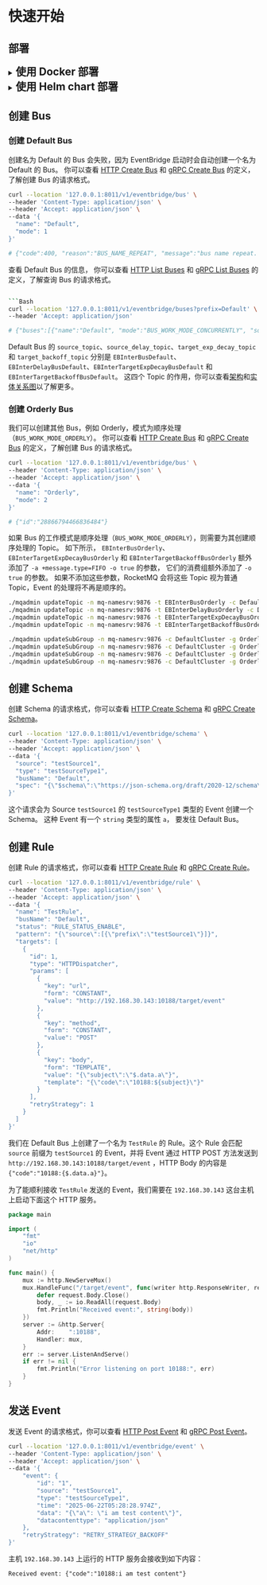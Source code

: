 # 快速开始

## 部署

<details>
<summary><span style="font-size:1.5em; font-weight:bold;">使用 Docker 部署</span></summary>

#### 启动 Postgres，Redis 和 RocketMQ

准备 `docker-compose.yaml` 文件：

```yaml
services:
  db:
    image: postgres
    environment:
      POSTGRES_PASSWORD: example
    depends_on:
      - redis
    networks:
      - eventbridge

  redis:
    image: redis
    networks:
      - eventbridge

  mq-namesrv:
    restart: always
    image: apache/rocketmq:5.3.1
    environment:
      - JAVA_OPT_EXT=-server -Xms256m -Xmx256m -Xmn128m
    command: sh mqnamesrv
    networks:
      - eventbridge

  mq-broker:
    restart: always
    image: apache/rocketmq:5.3.1
    depends_on:
      - mq-namesrv
    environment:
      - NAMESRV_ADDR=mq-namesrv:9876
      - JAVA_OPT_EXT=-server -Xms512m -Xmx512m -Xmn256m
    command: sh mqbroker
    networks:
      - eventbridge

  mq-proxy:
    restart: always
    image: apache/rocketmq:5.3.1
    depends_on:
      - mq-namesrv
      - mq-broker
    environment:
      - NAMESRV_ADDR=mq-namesrv:9876
      - JAVA_OPT_EXT=-server -Xms256m -Xmx256m -Xmn128m
    command: sh mqproxy
    networks:
      - eventbridge

  create-default-data-bus:
    restart: on-failure
    image: apache/rocketmq:5.3.1
    depends_on:
      - mq-namesrv
      - mq-broker
      - mq-proxy
    networks:
      - eventbridge
    command:
      - sh
      - -c
      - |
        set -e

        # Create Default data bus
        until ./mqadmin updateTopic -n mq-namesrv:9876 -t EBInterBusDefault -c DefaultCluster -r 8 -w 8 | tee /dev/stderr | grep success; do
        echo "Retrying updateTopic for EBInterBusDefault..."
        sleep 1
        done

        ./mqadmin updateTopic -n mq-namesrv:9876 -t EBInterDelayBusDefault -c DefaultCluster -r 8 -w 8 -a +message.type=DELAY | tee /dev/stderr | grep success
        ./mqadmin updateTopic -n mq-namesrv:9876 -t EBInterTargetExpDecayBusDefault -c DefaultCluster -r 8 -w 8 | tee /dev/stderr | grep success
        ./mqadmin updateTopic -n mq-namesrv:9876 -t EBInterTargetBackoffBusDefault -c DefaultCluster -r 8 -w 8 | tee /dev/stderr | grep success

        ./mqadmin updateSubGroup -n mq-namesrv:9876 -c DefaultCluster -g DefaultSource -r 3 | tee /dev/stderr | grep success
        ./mqadmin updateSubGroup -n mq-namesrv:9876 -c DefaultCluster -g DefaultSourceDelay -r 3 | tee /dev/stderr | grep success
        ./mqadmin updateSubGroup -n mq-namesrv:9876 -c DefaultCluster -g DefaultTargetExpDecay -r 176 | tee /dev/stderr | grep success
        ./mqadmin updateSubGroup -n mq-namesrv:9876 -c DefaultCluster -g DefaultTargetBackoff -r 3 | tee /dev/stderr | grep success

networks:
  eventbridge:
    name: eventbridge
    driver: bridge
```

有一些重要的信息需要关注：

- `db`：Postgres 数据库服务，使用密码 `example`，端口 5432。
- `redis`：Redis 服务，端口 6379。
- `mq-proxy`：RocketMQ Proxy 服务，端口 8081。
- `create-default-data-bus`：创建 Default Bus 的 Topic 并配置订阅组。
    - 为 Default Bus 创建了四个 Topic：
        - `EBInterBusDefault`：用于接收实时 Event 的 Topic。
        - `EBInterDelayBusDefault`：用于接收延迟 Event 的 Topic，额外添加了 `message.type=DELAY` 的属性。
        - `EBInterTargetExpDecayBusDefault`：用于存放需要进行指数衰减策略重试的 Event 的 Topic。
        - `EBInterTargetBackoffBusDefault`：用于存放需要进行退避策略重试的 Event 的 Topic。
    - 为每个 Topic 创建了对应的订阅组：
        -
        订阅组的名字是[{host}{port}{topic}](https://github.com/tianping526/eventbridge/blob/main/app/job/internal/data/rocketmq.go#L101)
        的格式。
        - `EBInterTargetExpDecayBusDefault` 订阅组的重试次数设置为 176 次，如果设置错误，Job 将无法正确处理指数衰减策略的重试。
        - `EBInterTargetBackoffBusDefault` 订阅组的重试次数设置为 3 次，如果设置错误，Job 将无法正确处理退避策略的重试。
        - 其他订阅组的重试次数设置为 3 次，代表 Event 在 Job 内部流转失败时的重试次数。

启动Docker Compose：

> 确保当前目录下有 docker-compose.yaml 文件。

```bash
docker-compose -f docker-compose.yaml up -d
```

查看服务状态：

```bash
docker-compose -f docker-compose.yaml ps -a
```

    NAME                                    IMAGE                   COMMAND                  SERVICE                   CREATED          STATUS                     PORTS
    eventbridge-create-default-data-bus-1   apache/rocketmq:5.3.1   "./docker-entrypoint…"   create-default-data-bus   43 seconds ago   Exited (0) 3 seconds ago   
    eventbridge-db-1                        postgres                "docker-entrypoint.s…"   db                        43 seconds ago   Up 43 seconds              5432/tcp
    eventbridge-mq-broker-1                 apache/rocketmq:5.3.1   "./docker-entrypoint…"   mq-broker                 44 seconds ago   Up 43 seconds              9876/tcp, 10909/tcp, 10911-10912/tcp
    eventbridge-mq-namesrv-1                apache/rocketmq:5.3.1   "./docker-entrypoint…"   mq-namesrv                44 seconds ago   Up 43 seconds              9876/tcp, 10909/tcp, 10911-10912/tcp
    eventbridge-mq-proxy-1                  apache/rocketmq:5.3.1   "./docker-entrypoint…"   mq-proxy                  43 seconds ago   Up 31 seconds              9876/tcp, 10909/tcp, 10911-10912/tcp
    eventbridge-redis-1                     redis                   "docker-entrypoint.s…"   redis                     44 seconds ago   Up 43 seconds              6379/tcp

`eventbridge-create-default-data-bus-1` 状态为 `Exited (0)` 表示创建 Default Bus 的 Topic 和配置订阅组成功。

#### 启动 Service

> 确保当前目录下有 `service.yaml` 文件。

```bash
docker run -d --network eventbridge -p 8011:8011 -p 9011:9011 -v $(pwd)/service.yaml:/data/conf/service.yaml linktin/eb-service:1.0.0
```

下面是 `service.yaml` 的内容，你还可以查看 Service 的 [配置文件示例](../../app/service/configs/service.yaml)
和 [schema](../../app/service/internal/conf/conf.proto)。

```yaml
bootstrap:
  server:
    http:
      addr: 0.0.0.0:8011 # 监听 HTTP 请求的端口
      timeout: 1s
    grpc:
      addr: 0.0.0.0:9011 # 监听 gRPC 请求的端口
      timeout: 1s
  data:
    database:
      driver: postgres
      source: postgresql://postgres:example@db:5432/postgres # Postgres 数据库连接字符串
      max_open: 100
      max_idle: 10
      conn_max_life_time: 0s
      conn_max_idle_time: 300s
    redis:
      addrs:
        - redis:6379 # Redis 服务地址
      password:
      db_index: 0
      dial_timeout: 1s
      read_timeout: 0.2s
      write_timeout: 0.2s
    default_mq: rocketmq://mq-proxy:8081 # RocketMQ Proxy 服务地址
```

查看服务状态：

```bash
docker ps -a
```

    CONTAINER ID   IMAGE                      COMMAND                  CREATED         STATUS                     PORTS                                            NAMES
    0cfa5a79afb8   linktin/eb-service:1.0.0   "./server -conf /dat…"   5 seconds ago   Up 4 seconds               0.0.0.0:8011->8011/tcp, 0.0.0.0:9011->9011/tcp   sweet_yalow

Service 状态为 `Up` 表示启动成功。

#### 启动 Job

> 确保当前目录下有 `job.yaml` 文件。

```bash
docker run -d --network eventbridge -v $(pwd)/job.yaml:/data/conf/job.yaml linktin/eb-job:1.0.0
```

下面是 `job.yaml` 的内容，你还可以查看 Job 的 [配置文件示例](../../app/job/configs/service.yaml)
和 [schema](../../app/job/internal/conf/conf.proto)。

```yaml
bootstrap:
  server:
    http:
      addr: 0.0.0.0:8012 # Metrics HTTP 端口
      timeout: 1s
    event:
      source_timeout: 1s # 处理 source_topic 中 Event 的超时时间
      delay_timeout: 1s # 处理 source_delay_topic 中 Event 的超时时间
      target_exp_decay_timeout: 3s # 处理 target_exp_decay_topic 中 Event 的超时时间
      target_backoff_timeout: 3s # 处理 target_backoff_topic 中 Event 的超时时间
  data:
    database:
      driver: postgres
      source: postgresql://postgres:example@db:5432/postgres # Postgres 数据库连接字符串
      max_open: 100
      max_idle: 10
      conn_max_life_time: 0s
      conn_max_idle_time: 300s
    default_mq: rocketmq://mq-proxy:8081 # RocketMQ Proxy 服务地址
```

查看服务状态：

```bash
docker ps -a
```

    CONTAINER ID   IMAGE                      COMMAND                  CREATED          STATUS                      PORTS                                            NAMES
    b7c280bfde43   linktin/eb-job:1.0.0       "./server -conf /dat…"   5 seconds ago    Up 5 seconds                                                                 happy_hugle

Job 状态为 `Up` 表示启动成功。

</details>

<details>
<summary><span style="font-size:1.5em; font-weight:bold;">使用 Helm chart 部署</span></summary>

> 演示中使用的 Helm chart 启动了一个高可用的 EventBridge 集群，包括了 Service、Job、Postgres、Redis 和 RocketMQ。

#### 添加 Helm 仓库

```bash
helm repo add tianping526 https://tianping526.github.io/helm-charts
helm repo update
```

#### 安装 EventBridge

```bash
helm install eventbridge tianping526/eventbridge --namespace eventbridge --create-namespace
```

#### 查看服务状态

```bash
kubectl -n eventbridge get pod
```

    NAME                                READY   STATUS    RESTARTS        AGE
    eb-job-66f946b9f6-s9rz6             1/1     Running   3 (4m3s ago)    4m33s
    eb-job-66f946b9f6-t24gv             1/1     Running   3 (4m6s ago)    4m33s
    eb-job-66f946b9f6-vz8wf             1/1     Running   3 (3m51s ago)   4m33s
    eb-pg-ha-pgpool-58959774c7-42sgk    1/1     Running   0               4m33s
    eb-pg-ha-pgpool-58959774c7-lgb9g    1/1     Running   0               4m33s
    eb-pg-ha-postgresql-0               1/1     Running   0               4m32s
    eb-pg-ha-postgresql-1               1/1     Running   0               4m32s
    eb-pg-ha-postgresql-2               1/1     Running   0               4m32s
    eb-redis-cluster-0                  1/1     Running   0               4m32s
    eb-redis-cluster-1                  1/1     Running   0               4m31s
    eb-redis-cluster-2                  1/1     Running   0               4m31s
    eb-redis-cluster-3                  1/1     Running   0               4m30s
    eb-redis-cluster-4                  1/1     Running   0               4m31s
    eb-redis-cluster-5                  1/1     Running   0               4m31s
    eb-rmq-broker-master-0              1/1     Running   0               4m32s
    eb-rmq-broker-master-1              1/1     Running   0               2m52s
    eb-rmq-broker-replica-id1-0         1/1     Running   0               4m31s
    eb-rmq-broker-replica-id1-1         1/1     Running   0               2m50s
    eb-rmq-broker-replica-id2-0         1/1     Running   0               4m31s
    eb-rmq-broker-replica-id2-1         1/1     Running   0               3m31s
    eb-rmq-controller-0                 1/1     Running   0               4m32s
    eb-rmq-controller-1                 1/1     Running   0               4m32s
    eb-rmq-controller-2                 1/1     Running   0               4m32s
    eb-rmq-dashboard-6bcbb4dd4b-jwp8n   1/1     Running   0               4m33s
    eb-rmq-nameserver-0                 1/1     Running   0               4m33s
    eb-rmq-nameserver-1                 1/1     Running   0               4m32s
    eb-rmq-nameserver-2                 1/1     Running   0               4m32s
    eb-rmq-proxy-bcd8968-2mfq4          1/1     Running   4 (3m28s ago)   4m33s
    eb-rmq-proxy-bcd8968-2vjt6          1/1     Running   4 (3m30s ago)   4m33s
    eb-rmq-proxy-bcd8968-dtmx2          1/1     Running   3 (3m32s ago)   4m33s
    eb-service-56cd698777-cbb5q         1/1     Running   2 (4m9s ago)    4m33s
    eb-service-56cd698777-qqfs2         1/1     Running   3 (3m50s ago)   4m18s
    eb-service-56cd698777-sdmjr         1/1     Running   3 (3m54s ago)   4m18s

所有服务都处于 `Running` 状态，表示启动成功。你可能观察到部分 Pod 的 `RESTARTS` 数量大于 0，
这是因为它们依赖的服务还未就绪，导致它们重启了几次，但只要最终状态是 `Running` 即可。

</details>

## 创建 Bus

### 创建 Default Bus

创建名为 Default 的 Bus 会失败，因为 EventBridge 启动时会自动创建一个名为 Default 的 Bus。
你可以查看 [HTTP Create Bus](https://github.com/tianping526/apis/blob/main/openapi.yaml#L10)
和 [gRPC Create Bus](https://github.com/tianping526/apis/blob/main/api/eventbridge/service/v1/eventbridge_service_v1.proto#L47)
的定义，了解创建 Bus 的请求格式。

```bash
curl --location '127.0.0.1:8011/v1/eventbridge/bus' \
--header 'Content-Type: application/json' \
--header 'Accept: application/json' \
--data '{
  "name": "Default",
  "mode": 1
}'

# {"code":400, "reason":"BUS_NAME_REPEAT", "message":"bus name repeat. name: Default", "metadata":{}}
```

查看 Default Bus 的信息， 你可以查看 [HTTP List Buses](https://github.com/tianping526/apis/blob/main/openapi.yaml#L59)
和 [gRPC List Buses](https://github.com/tianping526/apis/blob/main/api/eventbridge/service/v1/eventbridge_service_v1.proto#L43)
的定义，了解查询 Bus 的请求格式。

```bash

```Bash
curl --location '127.0.0.1:8011/v1/eventbridge/buses?prefix=Default' \
--header 'Accept: application/json'

# {"buses":[{"name":"Default", "mode":"BUS_WORK_MODE_CONCURRENTLY", "sourceTopic":"EBInterBusDefault", "sourceDelayTopic":"EBInterDelayBusDefault", "targetExpDecayTopic":"EBInterTargetExpDecayBusDefault", "targetBackoffTopic":"EBInterTargetBackoffBusDefault"}], "nextToken":"0"}
```

Default Bus 的 `source_topic`、`source_delay_topic`、`target_exp_decay_topic` 和 `target_backoff_topic`
分别是 `EBInterBusDefault`、`EBInterDelayBusDefault`、`EBInterTargetExpDecayBusDefault`
和 `EBInterTargetBackoffBusDefault`。
这四个 Topic 的作用，你可以查看[架构](architecture.md#job)和[实体关系图](erd.md#bus)以了解更多。

### 创建 Orderly Bus

我们可以创建其他 Bus，例如 Orderly，模式为顺序处理（`BUS_WORK_MODE_ORDERLY`）。
你可以查看 [HTTP Create Bus](https://github.com/tianping526/apis/blob/main/openapi.yaml#L10)
和 [gRPC Create Bus](https://github.com/tianping526/apis/blob/main/api/eventbridge/service/v1/eventbridge_service_v1.proto#L47)
的定义，了解创建 Bus 的请求格式。

```bash
curl --location '127.0.0.1:8011/v1/eventbridge/bus' \
--header 'Content-Type: application/json' \
--header 'Accept: application/json' \
--data '{
  "name": "Orderly",
  "mode": 2
}'

# {"id":"28866794466836484"}
```

如果 Bus 的工作模式是顺序处理（`BUS_WORK_MODE_ORDERLY`），则需要为其创建顺序处理的 Topic。
如下所示， `EBInterBusOrderly`、`EBInterTargetExpDecayBusOrderly`
和 `EBInterTargetBackoffBusOrderly` 额外添加了 `-a +message.type=FIFO -o true` 的参数，
它们的消费组额外添加了 `-o true` 的参数。
如果不添加这些参数，RocketMQ 会将这些 Topic 视为普通 Topic，Event 的处理将不再是顺序的。

```bash
./mqadmin updateTopic -n mq-namesrv:9876 -t EBInterBusOrderly -c DefaultCluster -r 8 -w 8 -a +message.type=FIFO -o true | tee /dev/stderr | grep success
./mqadmin updateTopic -n mq-namesrv:9876 -t EBInterDelayBusOrderly -c DefaultCluster -r 8 -w 8 -a +message.type=DELAY | tee /dev/stderr | grep success        
./mqadmin updateTopic -n mq-namesrv:9876 -t EBInterTargetExpDecayBusOrderly -c DefaultCluster -r 8 -w 8 -a +message.type=FIFO -o true | tee /dev/stderr | grep success
./mqadmin updateTopic -n mq-namesrv:9876 -t EBInterTargetBackoffBusOrderly -c DefaultCluster -r 8 -w 8 -a +message.type=FIFO -o true | tee /dev/stderr | grep success

./mqadmin updateSubGroup -n mq-namesrv:9876 -c DefaultCluster -g OrderlySource -r 3 -o true | tee /dev/stderr | grep success                          
./mqadmin updateSubGroup -n mq-namesrv:9876 -c DefaultCluster -g OrderlySourceDelay -r 3 | tee /dev/stderr | grep success                     
./mqadmin updateSubGroup -n mq-namesrv:9876 -c DefaultCluster -g OrderlyTargetExpDecay -r 176 -o true | tee /dev/stderr | grep success          
./mqadmin updateSubGroup -n mq-namesrv:9876 -c DefaultCluster -g OrderlyTargetBackoff -r 3 -o true | tee /dev/stderr | grep success
```

## 创建 Schema

创建 Schema 的请求格式，你可以查看 [HTTP Create Schema](https://github.com/tianping526/apis/blob/main/openapi.yaml#L280)
和 [gRPC Create Schema](https://github.com/tianping526/apis/blob/main/api/eventbridge/service/v1/eventbridge_service_v1.proto#L24)。

```bash
curl --location '127.0.0.1:8011/v1/eventbridge/schema' \
--header 'Content-Type: application/json' \
--header 'Accept: application/json' \
--data '{
  "source": "testSource1",
  "type": "testSourceType1",
  "busName": "Default",
  "spec": "{\"$schema\":\"https://json-schema.org/draft/2020-12/schema\",\"type\":\"object\",\"properties\":{\"a\":{\"type\":\"string\"}}}"
}'
```

这个请求会为 Source `testSource1` 的 `testSourceType1` 类型的 Event 创建一个 Schema。
这种 Event 有一个 `string` 类型的属性 `a`， 要发往 Default Bus。

## 创建 Rule

创建 Rule 的请求格式，你可以查看 [HTTP Create Rule](https://github.com/tianping526/apis/blob/main/openapi.yaml#L152)
和 [gRPC Create Rule](https://github.com/tianping526/apis/blob/main/api/eventbridge/service/v1/eventbridge_service_v1.proto#L63)。

```bash
curl --location '127.0.0.1:8011/v1/eventbridge/rule' \
--header 'Content-Type: application/json' \
--header 'Accept: application/json' \
--data '{
  "name": "TestRule",
  "busName": "Default",
  "status": "RULE_STATUS_ENABLE",
  "pattern": "{\"source\":[{\"prefix\":\"testSource1\"}]}",
  "targets": [
    {
      "id": 1,
      "type": "HTTPDispatcher",
      "params": [
        {
          "key": "url",
          "form": "CONSTANT",
          "value": "http://192.168.30.143:10188/target/event"
        },
        {
          "key": "method",
          "form": "CONSTANT",
          "value": "POST"
        },
        {
          "key": "body",
          "form": "TEMPLATE",
          "value": "{\"subject\":\"$.data.a\"}",
          "template": "{\"code\":\"10188:${subject}\"}"
        }
      ],
      "retryStrategy": 1
    }
  ]
}'
```

我们在 Default Bus 上创建了一个名为 `TestRule` 的 Rule。这个 Rule 会匹配 `source` 前缀为 `testSource1` 的 Event，并将
Event 通过 HTTP POST 方法发送到 `http://192.168.30.143:10188/target/event` ，HTTP Body 的内容是
`{"code":"10188:{$.data.a}"}`。

为了能顺利接收 `TestRule` 发送的 Event，我们需要在 `192.168.30.143` 这台主机上启动下面这个 HTTP 服务。

```go
package main

import (
	"fmt"
	"io"
	"net/http"
)

func main() {
	mux := http.NewServeMux()
	mux.HandleFunc("/target/event", func(writer http.ResponseWriter, request *http.Request) {
		defer request.Body.Close()
		body, _ := io.ReadAll(request.Body)
		fmt.Println("Received event:", string(body))
	})
	server := &http.Server{
		Addr:    ":10188",
		Handler: mux,
	}
	err := server.ListenAndServe()
	if err != nil {
		fmt.Println("Error listening on port 10188:", err)
	}
}
```

## 发送 Event

发送 Event 的请求格式，你可以查看 [HTTP Post Event](https://github.com/tianping526/apis/blob/main/openapi.yaml#L127)
和 [gRPC Post Event](https://github.com/tianping526/apis/blob/main/api/eventbridge/service/v1/eventbridge_service_v1.proto#L12)。

```bash
curl --location '127.0.0.1:8011/v1/eventbridge/event' \
--header 'Content-Type: application/json' \
--header 'Accept: application/json' \
--data '{
    "event": {
        "id": "1",
        "source": "testSource1",
        "type": "testSourceType1",
        "time": "2025-06-22T05:28:28.974Z",
        "data": "{\"a\": \"i am test content\"}",
        "datacontenttype": "application/json"
    },
    "retryStrategy": "RETRY_STRATEGY_BACKOFF"
}'
```

主机 `192.168.30.143` 上运行的 HTTP 服务会接收到如下内容：

    Received event: {"code":"10188:i am test content"}
